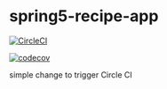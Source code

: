 # spring5-recipe-app

[![CircleCI](https://circleci.com/gh/cronnoss/spring5-recipe-app/tree/main.svg?style=svg)](https://circleci.com/gh/cronnoss/spring5-recipe-app/tree/main)

[![codecov](https://codecov.io/gh/cronnoss/spring5-recipe-app/branch/main/graph/badge.svg?token=FDBKYVY16X)](https://codecov.io/gh/cronnoss/spring5-recipe-app)

simple change to trigger Circle CI

